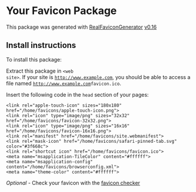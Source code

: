 # Your Favicon Package

This package was generated with [RealFaviconGenerator](https://realfavicongenerator.net/) [v0.16](https://realfavicongenerator.net/change_log#v0.16)

## Install instructions

To install this package:

Extract this package in <code>&lt;web site&gt;<?php echo /home/favicons/ ?></code>. If your site is <code>http://www.example.com</code>, you should be able to access a file named <code>http://www.example.com<?php echo /home/favicons/ ?>favicon.ico</code>.

Insert the following code in the `head` section of your pages:

    <link rel="apple-touch-icon" sizes="180x180" href="/home/favicons/apple-touch-icon.png">
    <link rel="icon" type="image/png" sizes="32x32" href="/home/favicons/favicon-32x32.png">
    <link rel="icon" type="image/png" sizes="16x16" href="/home/favicons/favicon-16x16.png">
    <link rel="manifest" href="/home/favicons/site.webmanifest">
    <link rel="mask-icon" href="/home/favicons/safari-pinned-tab.svg" color="#3f668c">
    <link rel="shortcut icon" href="/home/favicons/favicon.ico">
    <meta name="msapplication-TileColor" content="#ffffff">
    <meta name="msapplication-config" content="/home/favicons/browserconfig.xml">
    <meta name="theme-color" content="#ffffff">

*Optional* - Check your favicon with the [favicon checker](https://realfavicongenerator.net/favicon_checker)

